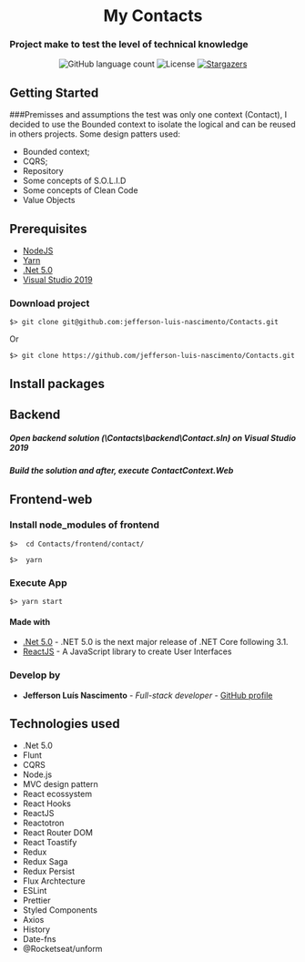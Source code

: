 <h1 align="center">
  My Contacts
</h1>

<h3>
  Project make to test the level of technical knowledge
</h3>

<p align="center">
  <img alt="GitHub language count" src="https://img.shields.io/github/languages/count/jefferson-luis-nascimento/Contacts?color=%2304D361">

  <img alt="License" src="https://img.shields.io/badge/license-MIT-%2304D361">

  <a href="https://github.com/jefferson-luis-nascimento/Contacts/stargazers">
    <img alt="Stargazers" src="https://img.shields.io/github/stars/jefferson-luis-nascimento/Contacts?style=social">
  </a>
</p>

## Getting Started

###Premisses and assumptions
the test was only one context (Contact), I decided to use the Bounded context to isolate the logical and can be reused in others projects.
Some design patters used:
- Bounded context;
- CQRS;
- Repository
- Some concepts of S.O.L.I.D
- Some concepts of Clean Code
- Value Objects

## Prerequisites
- [NodeJS](https://nodejs.org/en/)
- [Yarn](https://yarnpkg.com/en/docs/install)
- [.Net 5.0](https://dotnet.microsoft.com/download/dotnet/)
- [Visual Studio 2019](https://visualstudio.microsoft.com/pt-br/thank-you-downloading-visual-studio/?sku=Community&rel=16)

### Download project
```
$> git clone git@github.com:jefferson-luis-nascimento/Contacts.git
```

Or

```
$> git clone https://github.com/jefferson-luis-nascimento/Contacts.git
```

## Install packages

## Backend

##### Open backend solution (<folderClonedProject>\Contacts\backend\Contact.sln) on Visual Studio 2019
##### Build the solution and after, execute ContactContext.Web

## Frontend-web
### Install node_modules of frontend
```
$>  cd Contacts/frontend/contact/
```
```
$>  yarn
```
### Execute App
```
$> yarn start
```

#### Made with

* [.Net 5.0](https://docs.microsoft.com/en-us/dotnet/core/dotnet-five) - .NET 5.0 is the next major release of .NET Core following 3.1.
* [ReactJS](https://pt-br.reactjs.org/) - A JavaScript library to create User Interfaces


### Develop by

* **Jefferson Luís Nascimento** - *Full-stack developer* - [GitHub profile](https://github.com/jefferson-luis-nascimento)

## Technologies used

* .Net 5.0
* Flunt
* CQRS
* Node.js
* MVC design pattern
* React ecossystem
* React Hooks
* ReactJS
* Reactotron
* React Router DOM
* React Toastify
* Redux
* Redux Saga
* Redux Persist
* Flux Archtecture
* ESLint
* Prettier
* Styled Components
* Axios
* History
* Date-fns
* @Rocketseat/unform
